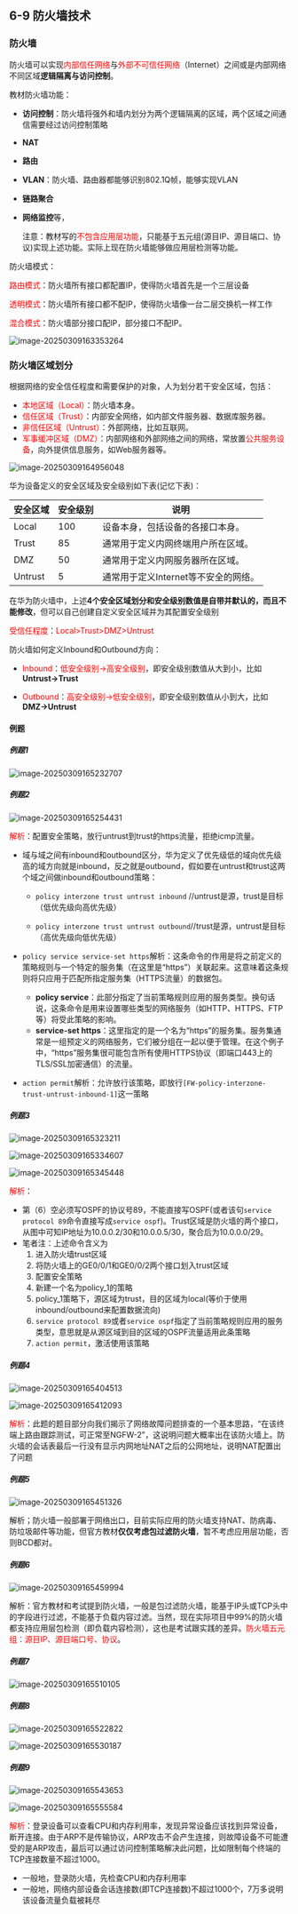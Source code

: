 ## 6-9 防火墙技术

### 防火墙

防火墙可以实现<font color="red">内部信任网络</font>与<font color="red">外部不可信任网络</font>（Internet）之间或是内部网络不同区域**逻辑隔离与访问控制**。

教材防火墙功能：

- **访问控制**：防火墙将强外和墙内划分为两个逻辑隔离的区域，两个区域之间通信需要经过访问控制策略

- **NAT**

- **路由**

- **VLAN**：防火墙、路由器都能够识别802.1Q帧，能够实现VLAN

- **链路聚合**

- **网络监控**等，

  注意：教材写的<font color="red">不包含应用层功能</font>，只能基于五元组(源目IP、源目端口、协议)实现上述功能。实际上现在防火墙能够做应用层检测等功能。

防火墙模式：

<font color="red">路由模式</font>：防火墙所有接口都配置IP，使得防火墙首先是一个三层设备

<font color="red">透明模式</font>：防火墙所有接口都不配IP，使得防火墙像一台二层交换机一样工作

<font color="red">混合模式</font>：防火墙部分接口配IP，部分接口不配IP。

![image-20250309163353264](https://img.yatjay.top/md/20250309163353289.png)

### 防火墙区域划分

根据网络的安全信任程度和需要保护的对象，人为划分若干安全区域，包括：

- <font color="red">本地区域（Local）</font>：防火墙本身。
- <font color="red">信任区域（Trust）</font>：内部安全网络，如内部文件服务器、数据库服务器。
- <font color="red">非信任区域（Untrust）</font>：外部网络，比如互联网。
- <font color="red">军事缓冲区域（DMZ）</font>：内部网络和外部网络之间的网络，常放置<font color="red">公共服务设备</font>，向外提供信息服务，如Web服务器等。

![image-20250309164956048](https://img.yatjay.top/md/20250309164956083.png)

华为设备定义的安全区域及安全级别如下表(记忆下表)：

| 安全区域 | 安全级别 | 说明                                 |
| -------- | -------- | ------------------------------------ |
| Local    | 100      | 设备本身，包括设备的各接口本身。     |
| Trust    | 85       | 通常用于定义内网终端用户所在区域。   |
| DMZ      | 50       | 通常用于定义内网服务器所在区域。     |
| Untrust  | 5        | 通常用于定义Internet等不安全的网络。 |

在华为防火墙中，上述**4个安全区域划分和安全级别数值是自带并默认的，而且不能修改**，但可以自己创建自定义安全区域并为其配置安全级别

<font color="red">受信任程度</font>：<font color="red">Local>Trust>DMZ>Untrust</font>

防火墙如何定义Inbound和Outbound方向：

- <font color="red">Inbound</font>：<font color="red">低安全级别→高安全级别</font>，即安全级别数值从大到小，比如**Untrust→Trust**

- <font color="red">Outbound</font>：<font color="red">高安全级别→低安全级别</font>，即安全级别数值从小到大，比如**DMZ→Untrust**

#### 例题

##### 例题1

![image-20250309165232707](https://img.yatjay.top/md/20250309165232760.png)

##### 例题2

![image-20250309165254431](https://img.yatjay.top/md/20250309165254477.png)

<font color="red">解析</font>：配置安全策略，放行untrust到trust的https流量，拒绝icmp流量。

- 域与域之间有inbound和outbound区分，华为定义了优先级低的域向优先级高的域方向就是inbound，反之就是outbound，假如要在untrust和trust这两个域之间做inbound和outbound策略：

  - `policy interzone trust untrust inbound` //untrust是源，trust是目标（低优先级向高优先级）

  - `policy interzone trust untrust outbound`//trust是源，untrust是目标（高优先级向低优先级）

- `policy service service-set https`解析：这条命令的作用是将之前定义的策略规则与一个特定的服务集（在这里是“https”）关联起来。这意味着这条规则将只应用于匹配所指定服务集（HTTPS流量）的数据包。
  - **policy service**：此部分指定了当前策略规则应用的服务类型。换句话说，这条命令是用来设置哪些类型的网络服务（如HTTP、HTTPS、FTP等）将受此策略的影响。
  - **service-set https**：这里指定的是一个名为“https”的服务集。服务集通常是一组预定义的网络服务，它们被分组在一起以便于管理。在这个例子中，“https”服务集很可能包含所有使用HTTPS协议（即端口443上的TLS/SSL加密通信）的流量。
- `action permit`解析：允许放行该策略，即放行`[FW-policy-interzone-trust-untrust-inbound-1]`这一策略



##### 例题3

![image-20250309165323211](https://img.yatjay.top/md/20250309165323260.png)

![image-20250309165334607](https://img.yatjay.top/md/20250309165334653.png)

![image-20250309165345448](https://img.yatjay.top/md/20250309165345485.png)

<font color="red">解析</font>：

- 第（6）空必须写OSPF的协议号89，不能直接写OSPF(或者该句`service protocol 89`命令直接写成`service ospf`)。Trust区域是防火墙的两个接口，从图中可知IP地址为10.0.0.2/30和10.0.0.5/30，聚合后为10.0.0.0/29。
- 笔者注：上述命令含义为
  1. 进入防火墙trust区域
  2. 将防火墙上的GE0/0/1和GE0/0/2两个接口划入trust区域
  3. 配置安全策略
  4. 新建一个名为policy_1的策略
  5. policy_1策略下，源区域为trust，目的区域为local(等价于使用inbound/outbound来配置数据流向)
  6. `service protocol 89`或者`service ospf`指定了当前策略规则应用的服务类型，意思就是从源区域到目的区域的OSPF流量适用此条策略
  7. `action permit`，激活使用该策略

##### 例题4

![image-20250309165404513](https://img.yatjay.top/md/20250309165404552.png)

![image-20250309165412093](https://img.yatjay.top/md/20250309165412131.png)

<font color="red">解析</font>：此题的题目部分向我们揭示了网络故障问题排查的一个基本思路，“在该终端上路由跟踪测试，可正常至NGFW-2”，这说明问题大概率出在该防火墙上。防火墙的会话表最后一行没有显示内网地址NAT之后的公网地址，说明NAT配置出了问题

##### 例题5

![image-20250309165451326](https://img.yatjay.top/md/20250309165451366.png)

解析；防火墙一般部署于网络出口，目前实际应用的防火墙支持NAT、防病毒、防垃圾邮件等功能，但官方教材**仅仅考虑包过滤防火墙**，暂不考虑应用层功能，否则BCD都对。

##### 例题6

![image-20250309165459994](https://img.yatjay.top/md/20250309165500035.png)

解析：官方教材和考试提到防火墙，一般是包过滤防火墙，能基于IP头或TCP头中的字段进行过滤，不能基于负载内容过滤。当然，现在实际项目中99%的防火墙都支持应用层包检测（即负载内容检测），这也是考试跟实践的差异。<font color="red">防火墙五元组：源目IP、源目端口号、协议</font>。

##### 例题7

![image-20250309165510105](https://img.yatjay.top/md/20250309165510150.png)

##### 例题8

![image-20250309165522822](https://img.yatjay.top/md/20250309165522863.png)

![image-20250309165530187](https://img.yatjay.top/md/20250309165530230.png)

##### 例题9

![image-20250309165543653](https://img.yatjay.top/md/20250309165543701.png)

![image-20250309165555584](https://img.yatjay.top/md/20250309165555625.png)

<font color="red">解析</font>：登录设备可以查看CPU和内存利用率，发现异常设备应该找到异常设备，断开连接。由于ARP不是传输协议，ARP攻击不会产生连接，则故障设备不可能遭受的是ARP攻击，最后可以通过访问控制策略解决此问题，比如限制每个终端的TCP连接数量不超过1000。

- 一般地，登录防火墙，先检查CPU和内存利用率
- 一般地，网络内部设备会话连接数(即TCP连接数)不超过1000个，7万多说明该设备流量负载被耗尽
